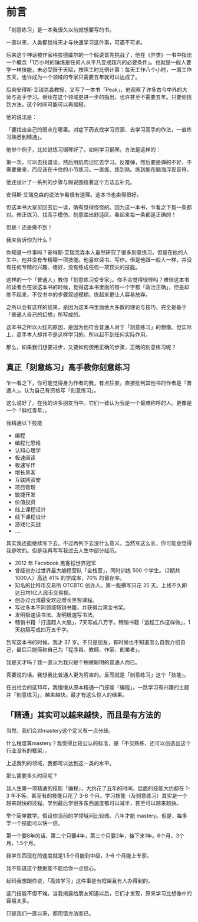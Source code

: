 # 前言

「刻意练习」是一本我很久以前就想要写的书。

一直以来，人类都觉得天才与快速学习这件事，可遇不可求。

后来这个神话被作家格拉德威尔的一个假说首先挑战了，他在《异类》一书中指出一个概念「1万小时的锤炼是任何人从平凡变成超凡的必要条件」。也就是一般人要学一样技能，未必受限于天赋，按照工时比例计算：每天工作八个小时，一周工作五天，也许成为一个领域的专家只需要五年就可以达成了。

后来安得斯‧艾瑞克森教授，又写了一本书「Peak」，他观察了许多古今中外的大师与高手学习。继续在这个领域更进一步的指出，也许甚至不需要五年。只要你找到方法，这个时间可能可以再缩短。

他的说法是：

「要找出自己的弱点在哪里。对症下药去找学习资源、去学习高手的作法，一直练习熟悉到精通」。

他举个例子，比如说练习钢琴好了。如何学习钢琴。方法是这样的：

第一次，可以去找谱谈，然后用肌肉记忆去学习。反覆弹，然后要是弹的不好，不需要重来，而应该在卡住的小节练习。一直练、练到熟。练到能在脑海浮现音符。

他还设计了一系列的步骤与假说围绕著这个方法去补充。

安得斯‧艾瑞克森的说法乍看很有道理。这本书也卖得很好。

但这本书大家买回去后一读，确有觉得怪怪的。因为这一本书，乍看之下每一条都对。修正练习、找高手模仿、刻意踏出舒适区。看起来每一条都是正确的！

但是！还是做不到！

我来告诉你为什么？

你知道一件事吗？安得斯‧艾瑞克森本人虽然研究了很多刻意练习，但是在他的人生中，他并没有专精哪一项技能。他喜欢读书、写作。但是他跟一般人一样，并没有任何专精的兴趣、嗜好，没有练成任何一项顶尖的技能。

这样的一个「普通人」教你「刻意练习变专家」。你不会觉得很怪吗？难怪这本书的读者会在读这本书的时候，觉得这本书里面的每一个字都「政治正确」，但是却练不起来，不仅书中的步骤叙述模糊，练起来更让人容易放弃。

之所以会有这样的结果，是因为这本书里面绝大多数的理论与技巧，完全是基于「普通人自己的幻想」所写成的。

这本书之所以火红的原因，是因为他符合普通人对于「刻意练习」的想像。但实际上，高手本人却并不是这样学习的。所以起不到任何实际作用。

那么，如果我们想要进步，又要如何使用正确的步骤，正确的刻意练习呢？

## 真正「刻意练习」高手教你刻意练习

乍一看之下，你可能觉得身为作者的我，有点狂妄。直接批判其他书的作者是「普通人」。认为自己有资格写「刻意练习」。

这么说好了。在我的许多朋友当中。它们一致认为我是一个最难称呼的人。更像是一个「斜杠青年」。

我精通以下技能

* 编程
* 编程化思维
* 认知心理学
* 极速阅读
* 极速写作
* 增长黑客
* 互联网资安
* 项目管理
* 敏捷开发
* 价值投资
* 线上课程设计
* 线下课程设计
* 游戏化实战
* ....

其实我还能继续写下去。不过再列下去没什么意义。当然写这么长，你可能会觉得我是吹的。但是我再写写我过去人生中部分经历。

* 2012 年 Facebook 黑客松世界冠军
* 曾经创办过世界最大编程营队「全栈营」，同时训练 500 个学生。（2期共1000人）高达 41% 的学成率，70% 的留存率。
* 知名的比特币交易所 OTCBTC 创办人。第一版撰写只花 35 天。上线不久即达日均1亿人民币交易额。
* 创办过台湾最受欢迎增长黑客课程。
* 写过多本不同领域畅销书籍，并获得台湾金书奖。
* 发明极速读书法、发明极速写书法。
* 畅销书籍「打造超人大脑」，7天写成八万字。畅销书籍「远程工作这样做」，1天初稿写成四万五千字。

到写这本书的时候。我才 37 岁。不只是朋友，有时候也不知道怎么自我介绍自己，最后只能简称自己为「程序員、教師、作家、創業者」。

我是天才吗？我一直认为我只是个稍微聪明的普通人而已。

真要说的话。我想我比普通人更为厉害的。反而就是「刻意练习」这个「技能」。

在出社会的这15年，我慢慢从原本精通一门技能「编程」，一路学习有兴趣的主题并「刻意练习」，越来越快。最才有这么惊人的结果。

## 「精通」其实可以越来越快，而且是有方法的

当然，我们会对mastery这个定义有一点分歧。

什么程度算mastery？我觉得比较公认的标准，是「不仅熟练，还可以创造出这个行业没有的框架」。

上述我列的领域，我都可以达到这一类的水平。

那么需要多久时间呢？

我人生第一项精通的技能「编程」，大约花了五年的时间。后面的技能大约都在 1-3 年不等。甚至有的技能只花了 3-6 个月。学习技能（及刻意练习）其实是一个越来越快的过程。学到最后学很多东西速度都可以减半，甚至可以越来越快。

举个简单数学。假设你当前的学领域问比较难。八年才能 mastery。但是，每多学一个技能可以快一倍。

第一个要8年的话，第二个只要4年，第三个只要2年，接下来1年。6个月，3个月，1.5个月。

我学东西现在的速度就是1.5个月能到中级，3-6 个月能上专家。

我不知道这个数据能不能给你一点信心。

起码我想跟你说，「高效学习」这件事是有框架且有人办得到的。

这门技能不但不难。当我揭露给朋友知道以后，它们才发现，原来学习比想像中的容易太多。

只是我们一直以来，都用错方法而已。
